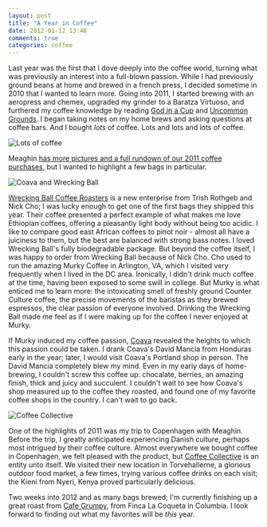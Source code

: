 ```yaml
---
layout: post
title: "A Year in Coffee"
date: 2012-01-12 13:48
comments: true
categories: coffee
---
```

Last year was the first that I dove deeply into the coffee world, turning what
was previously an interest into a full-blown passion. While I had previously
ground beans at home and brewed in a french press, I decided sometime in 2010
that I wanted to learn more. Going into 2011, I started brewing with an
aeropress and chemex, upgraded my grinder to a Baratza Virtuoso, and furthered my coffee knowledge by reading [God in a Cup](http://www.amazon.com/God-Cup-Obsessive-Perfect-Coffee/dp/0470173580) and [Uncommon Grounds](http://www.amazon.com/Uncommon-Grounds-History-Coffee-Transformed/dp/0465054676). I began taking notes on my home brews and asking questions at coffee bars. And I bought *lots* of coffee. Lots and lots and lots of coffee.

![Lots of coffee](http://s3.cheeryobservations.com/coffee2011_redone.jpg) 

Meaghin [has more pictures and a full rundown of our 2011 coffee purchases](http://www.cheeryobservations.com/photography/2011-coffee-more-coffee-than-weeks-in-the-year/), but I wanted to highlight a few bags in particular.

![Coava and Wrecking Ball](http://s3.cheeryobservations.com/coffee2011_15.jpg) 

[Wrecking Ball Coffee Roasters](http://www.wreckingballcoffee.com/) is a new enterprise from Trish Rothgeb and Nick
Cho; I was lucky enough to get one of the first bags they shipped this year.
Their coffee presented a perfect example of what makes me love Ethiopian
coffees, offering a pleasantly light body without being too acidic. I like to
compare good east African coffees to pinot noir - almost all have a juiciness
to them, but the best are balanced with strong bass notes. I loved
Wrecking Ball's fully biodegradable package. But beyond the coffee itself,
I was happy to order from Wrecking Ball because of Nick Cho. Cho used to run
the amazing Murky Coffee in Arlington, VA, which I visited very frequently when
I lived in the DC area. Ironically, I didn't drink much coffee at the time, having
been exposed to some swill in college. But Murky is what enticed me to learn
more: the intoxicating smell of freshly ground Counter Culture coffee, the
precise movements of the baristas as they brewed espressos, the clear passion
of everyone involved. Drinking the Wrecking Ball made me feel as if I were
making up for the coffee I never enjoyed at Murky.  

If Murky induced my coffee passion, [Coava](http://coavacoffee.com) revealed the heights to which this
passion could be taken. I drank Coava's David Mancia from Honduras early in the
year; later, I would visit Coava's Portland shop in person. The David Mancia
completely blew my mind. Even in my early days of home-brewing, I couldn't
screw this coffee up: chocalate, berries, an amazing finish, thick and juicy
and succulent. I couldn't wait to see how Coava's shop measured up to the
coffee they roasted, and found one of my favorite coffee shops in the country.
I can't wait to go back.  

![Coffee Collective](http://s3.cheeryobservations.com/coffee2011_21.jpg) 

One of the highlights of 2011 was my trip to Copenhagen with Meaghin. Before the
trip, I greatly anticipated experiencing Danish culture, perhaps
most intrigued by their coffee culture. Almost everywhere we bought coffee in
Copenhagen, we felt pleased with the product, but [Coffee Collective](http://thecoffeecollective.dk/) is an
entity unto itself. We visited their new location in Torvehallerne, a glorious
outdoor food market, a few times, trying various coffee drinks on each visit;
the Kieni from Nyeri, Kenya proved particularly delicious.  

Two weeks into 2012 and as many bags brewed; I'm currently finishing up a great
roast from [Cafe Grumpy](http://www.cafegrumpy.com), from Finca La Coqueta in
Columbia. I look forward to finding out what my favorites will be *this* year. 
